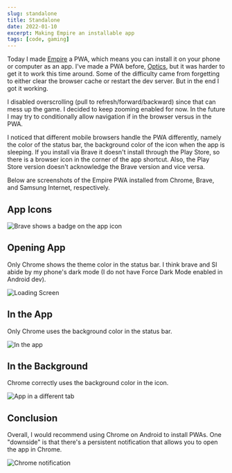 ```yaml
---
slug: standalone
title: Standalone
date: 2022-01-10
excerpt: Making Empire an installable app
tags: [code, gaming]
---
```


<script>
  import Image from "$lib/components/base/image.svelte";
</script>

Today I made [Empire](https://empire.ihtfy.com/) a PWA, which means you can install it on your phone or computer as an app. I've made a PWA before, [Optics](https://optics.ihtfy.com/), but it was harder to get it to work this time around. Some of the difficulty came from forgetting to either clear the browser cache or restart the dev server. But in the end I got it working.

I disabled overscrolling (pull to refresh/forward/backward) since that can mess up the game. I decided to keep zooming enabled for now. In the future I may try to conditionally allow navigation if in the browser versus in the PWA.

I noticed that different mobile browsers handle the PWA differently, namely the color of the status bar, the background color of the icon when the app is sleeping. If you install via Brave it doesn't install through the Play Store, so there is a browser icon in the corner of the app shortcut. Also, the Play Store version doesn't acknowledge the Brave version and vice versa.

Below are screenshots of the Empire PWA installed from Chrome, Brave, and Samsung Internet, respectively.

## App Icons

<Image
  path="posts/{slug}"
  filename="20220109_213508"
  figcaption="Brave shows a badge on the app icon"
  alt="Brave shows a badge on the app icon"
/>

## Opening App

Only Chrome shows the theme color in the status bar. I think brave and SI abide by my phone's dark mode (I do not have Force Dark Mode enabled in Android dev).

<Image
  path="posts/{slug}"
  filename="20220109_213524"
  figcaption="Loading Screen"
  alt="Loading Screen"
/>

## In the App

Only Chrome uses the background color in the status bar.

<Image
  path="posts/{slug}"
  filename="20220109_213541-1"
  figcaption="In the app"
  alt="In the app"
/>

## In the Background

Chrome correctly uses the background color in the icon.

<Image
  path="posts/{slug}"
  filename="20220109_213558"
  figcaption="App in a different tab"
  alt="App in a different tab"
/>

## Conclusion

Overall, I would recommend using Chrome on Android to install PWAs. One "downside" is that there's a persistent notification that allows you to open the app in Chrome.

<Image
  path="posts/{slug}"
  filename="screenshot_20220109-210849_chrome-edited"
  figcaption="Chrome notification"
  alt="Chrome notification"
/>

